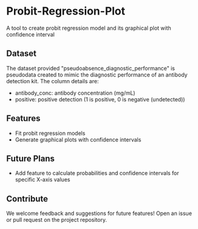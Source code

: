 # Probit-Regression-Plot
A tool to create probit regression model and its graphical plot with confidence interval

## Dataset
The dataset provided "pseudoabsence_diagnostic_performance" is pseudodata created to mimic the diagnostic performance of an antibody detection kit. The column details are:
- antibody_conc: antibody concentration (mg/mL)
- positive: positive detection (1 is positive, 0 is negative (undetected))

## Features
- Fit probit regression models
- Generate graphical plots with confidence intervals

## Future Plans
- Add feature to calculate probabilities and confidence intervals for specific X-axis values

## Contribute
We welcome feedback and suggestions for future features! Open an issue or pull request on the project repository.


